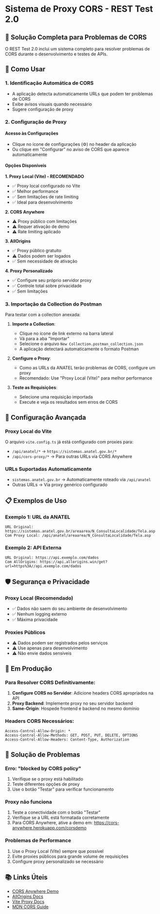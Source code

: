 # Sistema de Proxy CORS - REST Test 2.0

## 🚀 Solução Completa para Problemas de CORS

O REST Test 2.0 inclui um sistema completo para resolver problemas de CORS durante o desenvolvimento e testes de APIs.

## 🎯 Como Usar

### 1. Identificação Automática de CORS

- A aplicação detecta automaticamente URLs que podem ter problemas de CORS
- Exibe avisos visuais quando necessário
- Sugere configuração de proxy

### 2. Configuração de Proxy

#### Acesso às Configurações

- Clique no ícone de configurações (⚙️) no header da aplicação
- Ou clique em "Configurar" no aviso de CORS que aparece automaticamente

#### Opções Disponíveis

**1. Proxy Local (Vite) - RECOMENDADO**

- ✅ Proxy local configurado no Vite
- ✅ Melhor performance
- ✅ Sem limitações de rate limiting
- ✅ Ideal para desenvolvimento

**2. CORS Anywhere**

- ⚠️ Proxy público com limitações
- ⚠️ Requer ativação de demo
- ⚠️ Rate limiting aplicado

**3. AllOrigins**

- ✅ Proxy público gratuito
- ⚠️ Dados podem ser logados
- ✅ Sem necessidade de ativação

**4. Proxy Personalizado**

- ✅ Configure seu próprio servidor proxy
- ✅ Controle total sobre privacidade
- ✅ Sem limitações

### 3. Importação da Collection do Postman

Para testar com a collection anexada:

1. **Importe a Collection**:

   - Clique no ícone de link externo na barra lateral
   - Vá para a aba "Importar"
   - Selecione o arquivo `New Collection.postman_collection.json`
   - A aplicação detectará automaticamente o formato Postman

2. **Configure o Proxy**:

   - Como as URLs da ANATEL terão problemas de CORS, configure um proxy
   - Recomendado: Use "Proxy Local (Vite)" para melhor performance

3. **Teste as Requisições**:
   - Selecione uma requisição importada
   - Execute e veja os resultados sem erros de CORS

## 🔧 Configuração Avançada

### Proxy Local do Vite

O arquivo `vite.config.ts` já está configurado com proxies para:

- `/api/anatel/*` → `https://sistemas.anatel.gov.br/*`
- `/api/cors-proxy/*` → Para outras URLs via CORS Anywhere

### URLs Suportadas Automaticamente

- `sistemas.anatel.gov.br` → Automaticamente roteado via `/api/anatel`
- Outras URLs → Via proxy genérico configurado

## 📋 Exemplos de Uso

### Exemplo 1: URL da ANATEL

```
URL Original: https://sistemas.anatel.gov.br/areaarea/N_ConsultaLocalidade/Tela.asp
Com Proxy Local: /api/anatel/areaarea/N_ConsultaLocalidade/Tela.asp
```

### Exemplo 2: API Externa

```
URL Original: https://api.exemplo.com/dados
Com AllOrigins: https://api.allorigins.win/get?url=https%3A//api.exemplo.com/dados
```

## 🛡️ Segurança e Privacidade

### Proxy Local (Recomendado)

- ✅ Dados não saem do seu ambiente de desenvolvimento
- ✅ Nenhum logging externo
- ✅ Máxima privacidade

### Proxies Públicos

- ⚠️ Dados podem ser registrados pelos serviços
- ⚠️ Use apenas para desenvolvimento
- ⚠️ Não envie dados sensíveis

## 🚀 Em Produção

### Para Resolver CORS Definitivamente:

1. **Configure CORS no Servidor**: Adicione headers CORS apropriados na API
2. **Proxy Backend**: Implemente proxy no seu servidor backend
3. **Same-Origin**: Hospede frontend e backend no mesmo domínio

### Headers CORS Necessários:

```
Access-Control-Allow-Origin: *
Access-Control-Allow-Methods: GET, POST, PUT, DELETE, OPTIONS
Access-Control-Allow-Headers: Content-Type, Authorization
```

## 🐛 Solução de Problemas

### Erro: "blocked by CORS policy"

1. Verifique se o proxy está habilitado
2. Teste diferentes opções de proxy
3. Use o botão "Testar" para verificar funcionamento

### Proxy não funciona

1. Teste a conectividade com o botão "Testar"
2. Verifique se a URL está formatada corretamente
3. Para CORS Anywhere, ative a demo em: https://cors-anywhere.herokuapp.com/corsdemo

### Problemas de Performance

1. Use o Proxy Local (Vite) sempre que possível
2. Evite proxies públicos para grande volume de requisições
3. Configure proxy personalizado se necessário

## 📚 Links Úteis

- [CORS Anywhere Demo](https://cors-anywhere.herokuapp.com/corsdemo)
- [AllOrigins Docs](https://allorigins.win/)
- [Vite Proxy Docs](https://vitejs.dev/config/server-options.html#server-proxy)
- [MDN CORS Guide](https://developer.mozilla.org/en-US/docs/Web/HTTP/CORS)
